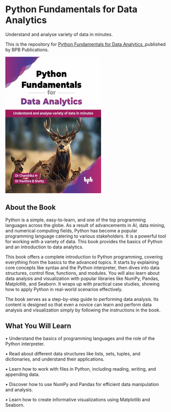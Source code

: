 # Python Fundamentals for Data Analytics

Understand and analyse variety of data in minutes.

This is the repository for [Python Fundamentals for Data Analytics
](https://bpbonline.com/products/python-fundamentals-for-data-analytics?variant=44189893820616),published by BPB Publications.

<img src="9789365892314.jpg">

## About the Book
Python is a simple, easy-to-learn, and one of the top programming languages across the globe. As a result of advancements in AI, data mining, and numerical computing fields, Python has become a popular programming language catering to various stakeholders. It is a powerful tool for working with a variety of data. This book provides the basics of Python and an introduction to data analytics.

This book offers a complete introduction to Python programming, covering everything from the basics to the advanced topics. It starts by explaining core concepts like syntax and the Python interpreter, then dives into data structures, control flow, functions, and modules. You will also learn about data analysis and visualization with popular libraries like NumPy, Pandas, Matplotlib, and Seaborn. It wraps up with practical case studies, showing how to apply Python in real-world scenarios effectively.

The book serves as a step-by-step guide to performing data analysis. Its content is designed so that even a novice can learn and perform data analysis and visualization simply by following the instructions in the book.  

## What You Will Learn
• Understand the basics of programming languages and the role of the Python interpreter.

• Read about different data structures like lists, sets, tuples, and dictionaries, and understand their applications.

• Learn how to work with files in Python, including reading, writing, and appending data.

• Discover how to use NumPy and Pandas for efficient data manipulation and analysis.

• Learn how to create informative visualizations using Matplotlib and Seaborn.
